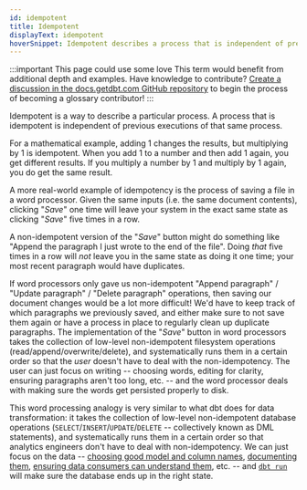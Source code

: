 ```yaml
---
id: idempotent
title: Idempotent
displayText: idempotent
hoverSnippet: Idempotent describes a process that is independent of previous executions of that same process.
---
```

:::important This page could use some love
This term would benefit from additional depth and examples. Have knowledge to contribute? [Create a discussion in the docs.getdbt.com GitHub repository](https://github.com/dbt-labs/docs.getdbt.com/discussions) to begin the process of becoming a glossary contributor!
:::

Idempotent is a way to describe a particular process.  A process that is idempotent is independent of previous executions of that same process.

For a mathematical example, adding 1 changes the results, but multiplying by 1 is idempotent. When you add 1 to a number and then add 1 again, you get different results. If you multiply a number by 1 and multiply by 1 again, you do get the same result.

A more real-world example of idempotency is the process of saving a file in a word processor. Given the same inputs (i.e. the same document contents), clicking "_Save_" one time will leave your system in the exact same state as clicking "_Save_" five times in a row.

A non-idempotent version of the "_Save_" button might do something like "Append the paragraph I just wrote to the end of the file". Doing _that_ five times in a row will _not_ leave you in the same state as doing it one time; your most recent paragraph would have duplicates.

If word processors only gave us non-idempotent "Append paragraph" / "Update paragraph" / "Delete paragraph" operations, then saving our document changes would be a lot more difficult! We'd have to keep track of which paragraphs we previously saved, and either make sure to not save them again or have a process in place to regularly clean up duplicate paragraphs. The implementation of the "_Save_" button in word processors takes the collection of low-level non-idempotent filesystem operations (read/append/overwrite/delete), and systematically runs them in a certain order so that the _user_ doesn't have to deal with the non-idempotency. The user can just focus on writing -- choosing words, editing for clarity, ensuring paragraphs aren't too long, etc. -- and the word processor deals with making sure the words get persisted properly to disk.

This word processing analogy is very similar to what dbt does for data transformation: it takes the collection of low-level non-idempotent database operations (`SELECT`/`INSERT`/`UPDATE`/`DELETE` -- collectively known as <Term id="DML">DML</Term> statements), and systematically runs them in a certain order so that analytics engineers don't have to deal with non-idempotency. We can just focus on the data -- [choosing good model and column names](https://docs.getdbt.com/blog/on-the-importance-of-naming), [documenting them](https://docs.getdbt.com/docs/about/viewpoint#documentation), [ensuring data consumers can understand them](https://docs.getdbt.com/docs/guides/best-practices#consider-the-information-architecture-of-your-data-warehouse), etc. -- and [`dbt run`](https://docs.getdbt.com/reference/commands/run) will make sure the database ends up in the right state.
